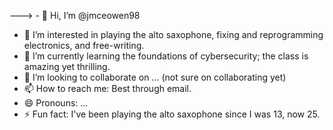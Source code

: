 ---> - 👋 Hi, I’m @jmceowen98
- 👀 I’m interested in playing the alto saxophone, fixing and reprogramming electronics, and free-writing.
- 🌱 I’m currently learning the foundations of cybersecurity; the class is amazing yet thrilling.
- 💞️ I’m looking to collaborate on ... (not sure on collaborating yet)
- 📫 How to reach me: Best through email.
- 😄 Pronouns: ...
- ⚡ Fun fact: I've been playing the alto saxophone since I was 13, now 25.
<!---
jmceowen98/jmceowen98 is a ✨ special ✨ repository because its `README.md` (this file) appears on your GitHub profile.
You can click the Preview link to take a look at your changes.
